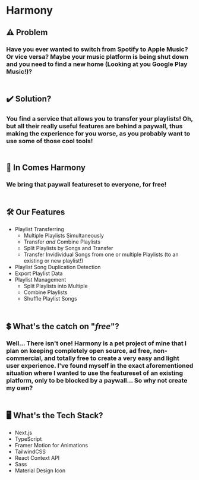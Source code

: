 # Harmony

## ⚠️ Problem
### Have you ever wanted to switch from Spotify to Apple Music? Or vice versa? Maybe your music platform is being shut down and you need to find a new home (Looking at you Google Play Music!)?<br><br>
## ✔️ Solution?
### You find a service that allows you to transfer your playlists! Oh, but all their really useful features are behind a paywall, thus making the experience for you worse, as you probably want to use some of those cool tools!<br><br>

## 🚀 In Comes Harmony
### We bring that paywall featureset to everyone, for free!<br><br>

## 🛠️ Our Features
- Playlist Transferring
  - Multiple Playlists Simultaneously
  - Transfer *and* Combine Playlists
  - Split Playlists by Songs and Transfer
  - Transfer Invidividual Songs from one or multiple Playlists (to an existing or new playlist!)
- Playlist Song Duplication Detection
- Export Playlist Data
- Playlist Management
  - Split Playlists into Multiple
  - Combine Playlists
  - Shuffle Playlist Songs
## <br>💲 What's the catch on "*free*"?
### Well... There isn't one! Harmony is a pet project of mine that I plan on keeping completely open source, ad free, non-commercial, and totally free to create a very easy and light user experience. I've found myself in the exact aforementioned situation where I wanted to use the featureset of an existing platform, only to be blocked by a paywall... So why not create my own?<br><br>

## 🖥️ What's the Tech Stack?
- Next.js 
- TypeScript
- Framer Motion for Animations
- TailwindCSS
- React Context API
- Sass
- Material Design Icon